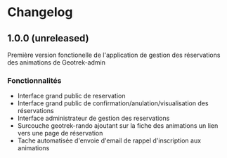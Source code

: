 # Changelog

## 1.0.0 (unreleased)

Première version fonctionelle de l'application de gestion des réservations des animations de Geotrek-admin

### Fonctionnalités
* Interface grand public de reservation
* Interface grand public de confirmation/anulation/visualisation des réservations
* Interface administrateur de gestion des reservations
* Surcouche geotrek-rando ajoutant sur la fiche des animations un lien vers une page de réservation
* Tache automatisée d'envoie d'email de rappel d'inscription aux animations